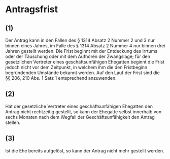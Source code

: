 # Antragsfrist



## (1)

 Der Antrag kann in den Fällen des § 1314 Absatz 2 Nummer 2 und 3 nur binnen eines Jahres, im Falle des § 1314 Absatz 2 Nummer 4 nur binnen drei Jahren gestellt werden. Die Frist beginnt mit der Entdeckung des Irrtums oder der Täuschung oder mit dem Aufhören der Zwangslage; für den gesetzlichen Vertreter eines geschäftsunfähigen Ehegatten beginnt die Frist jedoch nicht vor dem Zeitpunkt, in welchem ihm die den Fristbeginn begründenden Umstände bekannt werden. Auf den Lauf der Frist sind die §§ 206, 210 Abs. 1 Satz 1 entsprechend anzuwenden.

## (2)

 Hat der gesetzliche Vertreter eines geschäftsunfähigen Ehegatten den Antrag nicht rechtzeitig gestellt, so kann der Ehegatte selbst innerhalb von sechs Monaten nach dem Wegfall der Geschäftsunfähigkeit den Antrag stellen.

## (3)

 Ist die Ehe bereits aufgelöst, so kann der Antrag nicht mehr gestellt werden. 


